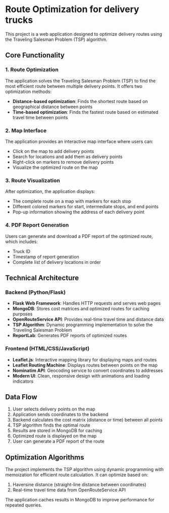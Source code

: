 # Route Optimization for delivery trucks

This project is a web application designed to optimize delivery routes using the Traveling Salesman Problem (TSP) algorithm.

## Core Functionality

### 1. Route Optimization
The application solves the Traveling Salesman Problem (TSP) to find the most efficient route between multiple delivery points. It offers two optimization methods:
- **Distance-based optimization**: Finds the shortest route based on geographical distance between points
- **Time-based optimization**: Finds the fastest route based on estimated travel time between points

### 2. Map Interface
The application provides an interactive map interface where users can:
- Click on the map to add delivery points
- Search for locations and add them as delivery points
- Right-click on markers to remove delivery points
- Visualize the optimized route on the map

### 3. Route Visualization
After optimization, the application displays:
- The complete route on a map with markers for each stop
- Different colored markers for start, intermediate stops, and end points
- Pop-up information showing the address of each delivery point

### 4. PDF Report Generation
Users can generate and download a PDF report of the optimized route, which includes:
- Truck ID
- Timestamp of report generation
- Complete list of delivery locations in order

## Technical Architecture

### Backend (Python/Flask)
- **Flask Web Framework**: Handles HTTP requests and serves web pages
- **MongoDB**: Stores cost matrices and optimized routes for caching purposes
- **OpenRouteService API**: Provides real-time travel time and distance data
- **TSP Algorithm**: Dynamic programming implementation to solve the Traveling Salesman Problem
- **ReportLab**: Generates PDF reports of optimized routes

### Frontend (HTML/CSS/JavaScript)
- **Leaflet.js**: Interactive mapping library for displaying maps and routes
- **Leaflet Routing Machine**: Displays routes between points on the map
- **Nominatim API**: Geocoding service to convert coordinates to addresses
- **Modern UI**: Clean, responsive design with animations and loading indicators

## Data Flow
1. User selects delivery points on the map  
2. Application sends coordinates to the backend  
3. Backend calculates the cost matrix (distance or time) between all points  
4. TSP algorithm finds the optimal route  
5. Results are stored in MongoDB for caching  
6. Optimized route is displayed on the map  
7. User can generate a PDF report of the route  

## Optimization Algorithms
The project implements the TSP algorithm using dynamic programming with memoization for efficient route calculation. It can optimize based on:
1. Haversine distance (straight-line distance between coordinates)  
2. Real-time travel time data from OpenRouteService API  

The application caches results in MongoDB to improve performance for repeated queries.
